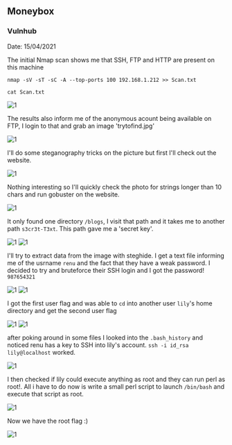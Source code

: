 ## Moneybox
### Vulnhub
Date: 15/04/2021


The initial Nmap scan shows me that SSH, FTP and HTTP are present on this machine

```nmap -sV -sT -sC -A --top-ports 100 192.168.1.212 >> Scan.txt```

```cat Scan.txt```

![1](Images/1.png)

The results also inform me of the anonymous acount being available on FTP, I login to that and grab an image 'trytofind.jpg'

![1](Images/2.png)

I'll do some steganography tricks on the picture but first I'll check out the website.

![1](Images/3.png)

Nothing interesting so I'll quickly check the photo for strings longer than 10 chars and run gobuster on the website.

![1](Images/4.png)


It only found one directory ```/blogs```, I visit that path and it takes me to another path ```s3cr3t-T3xt```.
This path gave me a 'secret key'. 

![1](Images/5.png)
![1](Images/6.png)

I'll try to extract data from the image with steghide. I get a text file informing me of the usrname ```renu``` and the fact that they have a weak password. I decided to try and bruteforce their SSH login and I got the password! ```987654321```

![1](Images/7.png)
![1](Images/8.png)

I got the first user flag and was able to ```cd``` into another user ```lily```'s home directory and get the second user flag

![1](Images/9.png)
![1](Images/10.png)

after poking around in some files I looked into the ```.bash_history``` and noticed renu has a key to SSH into lily's account. ```ssh -i id_rsa lily@localhost``` worked.

![1](Images/11.png)

I then checked if lily could execute anything as root and they can run perl as root!. All i have to do now is write a small perl script to launch ```/bin/bash``` and execute that script as root.

![1](Images/12.png)

Now we have the root flag :)

![1](Images/13.png)

